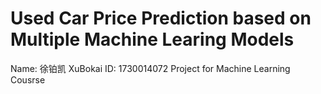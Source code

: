 # Used Car Price Prediction based on Multiple Machine Learing Models
Name: 徐铂凯 XuBokai     ID: 1730014072 
Project for Machine Learning Cousrse

